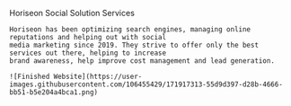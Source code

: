 Horiseon Social Solution Services

	Horiseon has been optimizing search engines, managing online reputations and helping out with social
	media marketing since 2019. They strive to offer only the best services out there, helping to increase
	brand awareness, help improve cost management and lead generation.

	![Finished Website](https://user-images.githubusercontent.com/106455429/171917313-55d9d397-d28b-4666-bb51-b5e204a4bca1.png)


